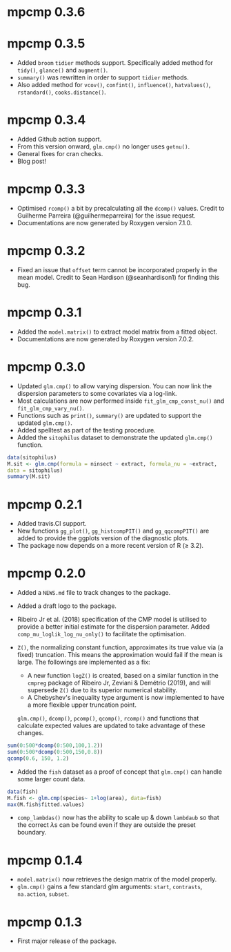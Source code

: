 # mpcmp 0.3.6

# mpcmp 0.3.5
  * Added `broom` `tidier` methods support. Specifically added method for `tidy()`, `glance()` and `augment()`.   
  * `summary()` was rewritten in order to support `tidier` methods.
  * Also added method for `vcov()`, `confint()`, `influence()`, `hatvalues()`, `rstandard()`, `cooks.distance()`.

# mpcmp 0.3.4
  * Added Github action support.  
  * From this version onward, `glm.cmp()` no longer uses `getnu()`. 
  * General fixes for cran checks.
  * Blog post! 

# mpcmp 0.3.3

  * Optimised `rcomp()` a bit by precalculating all the `dcomp()` values. Credit to Guilherme Parreira (@guilhermeparreira) for the issue request. 
  * Documentations are now generated by Roxygen version 7.1.0.

# mpcmp 0.3.2

  * Fixed an issue that `offset` term cannot be incorporated properly in the mean model. Credit to Sean Hardison (@seanhardison1) for finding this bug.
  
# mpcmp 0.3.1

  * Added the `model.matrix()` to extract model matrix from a fitted object. 
  * Documentations are now generated by Roxygen version 7.0.2.

# mpcmp 0.3.0

  * Updated `glm.cmp()` to allow varying dispersion. You can now link the dispersion parameters to some covariates via a log-link.
  * Most calculations are now performed inside `fit_glm_cmp_const_nu()` and
  `fit_glm_cmp_vary_nu()`. 
  * Functions such as `print()`, `summary()` are updated to support the updated `glm.cmp()`. 
  * Added spelltest as part of the testing procedure. 
  * Added the `sitophilus` dataset to demonstrate the updated `glm.cmp()` function. 
```R
data(sitophilus)
M.sit <- glm.cmp(formula = ninsect ~ extract, formula_nu = ~extract, 
data = sitophilus)
summary(M.sit)
```

# mpcmp 0.2.1

  * Added travis.CI support. 
  * New functions `gg_plot()`, `gg_histcompPIT()` and `gg_qqcompPIT()` are added to provide the ggplots version of the diagnostic plots. 
  * The package now depends on a more recent version of R ($\geq$ 3.2). 

# mpcmp 0.2.0

  * Added a `NEWS.md` file to track changes to the package. 
  * Added a draft logo to the package.
  * Ribeiro Jr et al. (2018) specification of the CMP model is utilised to provide a better initial estimate for the dispersion parameter. Added `comp_mu_loglik_log_nu_only()` to facilitate the optimisation. 
  * `Z()`, the normalizing constant function, approximates its true value via (a fixed) truncation. This means the approximation would fail if the mean is large. 
  The followings are implemented as a fix:
    - A new function `logZ()` is created, based on a similar function in the `cmpreg` package of Ribeiro Jr, Zeviani & Demétrio (2019), and will supersede `Z()` due to its superior numerical stability.
    - A Chebyshev's inequality type argument is now implemented to have a more flexible upper truncation point. 

    `glm.cmp()`, `dcomp()`, `pcomp()`, `qcomp()`, `rcomp()` and functions that calculate expected values are updated to take advantage of these changes. 

```R
sum(0:500*dcomp(0:500,100,1.2))
sum(0:500*dcomp(0:500,150,0.8))
qcomp(0.6, 150, 1.2)
```
* Added the `fish` dataset as a proof of concept that `glm.cmp()` can handle some larger count data. 
```R
data(fish)
M.fish <- glm.cmp(species~ 1+log(area), data=fish)
max(M.fish$fitted.values)
```
* `comp_lambdas()` now has the ability to scale up \& down `lambdaub` so that the correct $\lambda$s can be found even if they are outside the preset boundary.  

# mpcmp 0.1.4
* `model.matrix()` now retrieves the design matrix of the model properly. 
* `glm.cmp()` gains a few standard glm arguments: `start`, `contrasts`, `na.action`, `subset`.

# mpcmp 0.1.3

* First major release of the package. 
